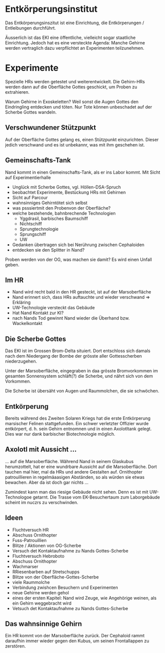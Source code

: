 # Entkörperungsinstitut

Das Entkörperungsinszitut ist eine Einrichtung, die Entkörperungen / Entleibungen durchführt.

Äusserlich ist das EKI eine öffentliche, vielleicht sogar staatliche Einrichtung. Jedoch hat es eine versteckte Agenda: Manche Gehirne werden vertraglich dazu verpflichtet an Experimenten teilzunehmen.

# Experimente

Spezielle HRs werden getestet und weiterentwickelt. Die Gehirn-HRs werden dann auf die Oberfläche Gottes geschickt, um Proben zu extrahieren.

Warum Gehirne in Exoskeletten? Weil sonst die Augen Gottes den Eindringling entdecken und töten. Nur Tote können unbeschadet auf der Scherbe Gottes wandeln.

## Verschwundener Stützpunkt

Auf der Oberfläche Gottes gelang es, einen Stützpunkt einzurichten. Dieser jedich verschwand und es ist unbekannr, was mit ihm geschehen ist.

## Gemeinschafts-Tank

Nand kommt in einen Gemeinschafts-Tank, als er ins Labor kommt. Mit Sicht auf Experimentierhalle

* Unglück mit Scherbe Gottes, vgl. Höllen-DSA-Spruch
* beobachtet Experimente, Bestückung HRs mit Gehirnen
* Sicht auf Parcour
* wahnsinniges Gehirntötet sich selbst
* was psssiertmit den Probenvon der Oberfläche?
* welche bestehende, bahnbrechende Technologien
  * Yggdrasil, barbisches Baumschiff
  * Nichtschiff
  * Sprungtechnologie
  * Sprungschiff
  * UW
* Gedanken übertragen sich bei Nerührung zwischen Cephaloiden
* entdecken sie den Splitter in Nand?

Proben werden von der OG, was machen sie damit? Es wird einen Unfall geben.

## Im HR

* Nand wird recht bald in den HR gesteckt, ist auf der Marsoberfläche
* Nand erinnert sich, dass HRs auftauchte und wieder verschwand => Erkläring
* UW-Technologie versteckt das Gebäude
* Hat Nand Kontakt zur KI?
* nach Nands Tod gewinnt Nand wieder die Überhand bzw. Wackelkontakt

## Die Scherbe Gottes

Das EKI ist im Grossen Brom-Delta situiert. Dort entschloss sich damals nach dem Niedergang der Bombe der grösste aller Gottesscherben niederzugehen.

Unter der Marsoberfläche, eingegraben in daa grösste Bromvorkommen im gesamten Sonnensystem schläft(?) die Scherbe, und nährt sich von dem Vorkommen.

Die Scherbe ist übersäht von Augen und Raummolchen, die sie schwöchen.

## Entkörperung

Bereits während des Zweiten Solaren Kriegs hat die erste Entkörperung marsischer Felinen stattgefunden. Ein schwer verletzter Offizier wurde entkörpert, d. h. sein Gehirn entnomnen und in einen Axolotltank gelegt. Dies war nur dank barbischer Biotechnologie möglich.

## Axolotl mit Aussicht ...

... auf die Marsoberfläche. Während Nand in seinem Glaskubus herumzottelt, hat er eine wundrbare Aussicht auf die Marsoberfläche. Dort tauchen mal hier, mal da HRs und andere Gestalten auf. Ornithopter patrouillieren in regelmäaasigen Abständen, so als würden sie etwas bewachen. Aber da ist doch gar nichts ...

Zumindest kann man das riesige Gebäude nicht sehen. Denn es ist mit UW-Technologoe getarnt. Die Trasse vom EK-Besuchertaum zum Laborgebäude scheint im nuczrs zu verschwinden.

## Ideen

* Fluchtversuch HR
* Abschuss Ornithopter
* Fuss-Patrouillien
* Blitze / Aktionen von OG-Scherbe
* Versuch det Kontaktaufnahme zu Nands Gottes-Scherbe
* Fluchtversuch Hebroboto
* Abschuss Ornithopter
* Wachmarser
* RRiesenbarben auf Stretschupps
* Blitze von der Oberfläche-Gottes-Scherbe
* viele Raummolche
* Verbindung zwishcen Besuchern und Experimenten
* neue Gehirne werden gehol
* eines der ersten Kapitel: Nand wird Zeuge, wie Angehörige weinen, als ein Gehirn weggebracht wird
* Vetsuch det Kontaktaufnahme zu Nands Gottes-Scherbe

## Das wahnsinnige Gehirn

Ein HR kommt von der Marsoberfläche zurück. Der Cephaloid rammt daraufhin immer wieder gegen den Kubus, um seinen Frontallappen zu zerstören.

